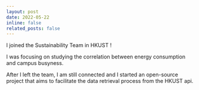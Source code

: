 ```yaml
---
layout: post
date: 2022-05-22
inline: false
related_posts: false
---
```


I joined the Sustainability Team in HKUST !

I was focusing on studying the correlation between energy consumption and campus busyness. 

After I left the team, I am still connected and I started an open-source project that aims to facilitate the data retrieval process from the HKUST api.
